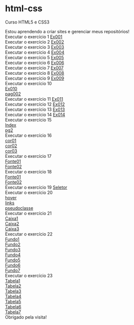 # html-css
 Curso HTML5 e CSS3

Estou aprendendo a criar sites e gerenciar meus repositórios!<br>
Executar o exercício 1
<a href="https://saimonlelis.github.io/html-css/exercicios/ex001/index.html">Ex001</a><br>
Executar o exercício 2
<a href="https://saimonlelis.github.io/html-css/exercicios/ex002/index.html">Ex002</a><br>
Executar o exercício 3
<a href="https://saimonlelis.github.io/html-css/exercicios/ex003/index.html">Ex003</a><br>
Executar o exercício 4
<a href="https://saimonlelis.github.io/html-css/exercicios/ex004/index.html">Ex004</a><br>
Executar o exercício 5
<a href="https://saimonlelis.github.io/html-css/exercicios/ex005/index.html">Ex005</a><br>
Executar o exercício 6
<a href="https://saimonlelis.github.io/html-css/exercicios/ex006/index.html">Ex006</a><br>
Executar o exercício 7
<a href="https://saimonlelis.github.io/html-css/exercicios/ex007/index.html">Ex007</a><br>
Executar o exercício 8
<a href="https://saimonlelis.github.io/html-css/exercicios/ex008/index.html">Ex008</a><br>
Executar o exercício 9
<a href="https://saimonlelis.github.io/html-css/exercicios/ex009/index.html">Ex009</a><br>
Executar o exercício 10<br>
<a href="https://saimonlelis.github.io/html-css/exercicios/ex010/index.html">Ex010</a><br>
<a href="https://saimonlelis.github.io/html-css/exercicios/ex010/pag002.html">pag002</a><br>
Executar o exercício 11
<a href="https://saimonlelis.github.io/html-css/exercicios/ex011/index.html">Ex011</a><br>
Executar o exercício 12
<a href="https://saimonlelis.github.io/html-css/exercicios/ex012/index.html">Ex012</a><br>
Executar o exercício 13
<a href="https://saimonlelis.github.io/html-css/exercicios/ex013/index.html">Ex013</a><br>
Executar o exercício 14
<a href="https://saimonlelis.github.io/html-css/exercicios/ex014/index.html">Ex014</a><br>
Executar o exercício 15<br>
<a href="https://saimonlelis.github.io/html-css/exercicios/ex015/index.html">Index</a><br>
<a href="https://saimonlelis.github.io/html-css/exercicios/ex015/pag002.html">pg2</a><br>
Executar o exercício 16<br>
<a href="https://saimonlelis.github.io/html-css/exercicios/ex016/cor01.html">cor01</a><br>
<a href="https://saimonlelis.github.io/html-css/exercicios/ex016/cor02.html">cor02</a><br>
<a href="https://saimonlelis.github.io/html-css/exercicios/ex016/cor03.html">cor03</a><br>
Executar o exercício 17<br>
<a href="https://saimonlelis.github.io/html-css/exercicios/ex017/fonte01.html">Fonte01</a><br>
<a href="https://saimonlelis.github.io/html-css/exercicios/ex017/fonte02.html">Fonte02</a><br>
Executar o exercício 18<br>
<a href="https://saimonlelis.github.io/html-css/exercicios/ex018/fonte01.html">Fonte01</a><br>
<a href="https://saimonlelis.github.io/html-css/exercicios/ex018/fonte02.html">Fonte02</a><br>
Executar o exercício 19
<a href="https://saimonlelis.github.io/html-css/exercicios/ex019/seletor01.html">Seletor</a><br>
Executar o exercício 20<br>
<a href="https://saimonlelis.github.io/html-css/exercicios/ex020/hover.html">hover</a><br>
<a href="https://saimonlelis.github.io/html-css/exercicios/ex020/links.html">links</a><br>
<a href="https://saimonlelis.github.io/html-css/exercicios/ex020/pseudoclasse.html">pseudoclasse</a><br>
Executar o exercício 21<br>
<a href="https://saimonlelis.github.io/html-css/exercicios/ex021/caixa01.html">Caixa1</a><br>
<a href="https://saimonlelis.github.io/html-css/exercicios/ex021/caixa02.html">Caixa2</a><br>
<a href="https://saimonlelis.github.io/html-css/exercicios/ex021/caixa03.html">Caixa3</a><br>
Executar o exercício 22<br>
<a href="https://saimonlelis.github.io/html-css/exercicios/ex022/fundo001.html">Fundo1</a><br>
<a href="https://saimonlelis.github.io/html-css/exercicios/ex022/fundo002.html">Fundo2</a><br>
<a href="https://saimonlelis.github.io/html-css/exercicios/ex022/fundo003.html">Fundo3</a><br>
<a href="https://saimonlelis.github.io/html-css/exercicios/ex022/fundo004.html">Fundo4</a><br>
<a href="https://saimonlelis.github.io/html-css/exercicios/ex022/fundo005.html">Fundo5</a><br>
<a href="https://saimonlelis.github.io/html-css/exercicios/ex022/fundo006.html">Fundo6</a><br>
<a href="https://saimonlelis.github.io/html-css/exercicios/ex022/fundo007.html">Fundo7</a><br>
Executar o exercício 23<br>
<a href="https://saimonlelis.github.io/html-css/exercicios/ex023/tabela001.html">Tabela1</a><br>
<a href="https://saimonlelis.github.io/html-css/exercicios/ex023/tabela002.html">Tabela2</a><br>
<a href="https://saimonlelis.github.io/html-css/exercicios/ex023/tabela003.html">Tabela3</a><br>
<a href="https://saimonlelis.github.io/html-css/exercicios/ex023/tabela004.html">Tabela4</a><br>
<a href="https://saimonlelis.github.io/html-css/exercicios/ex023/tabela005.html">Tabela5</a><br>
<a href="https://saimonlelis.github.io/html-css/exercicios/ex023/tabela006.html">Tabela6</a><br>
<a href="https://saimonlelis.github.io/html-css/exercicios/ex023/tabela007.html">Tabela7</a><br>
Obrigado pela visita!
